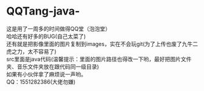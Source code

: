 # QQTang-java-
这是用了一周多的时间做得QQ堂（泡泡堂）   
哈哈还有好多的BUG(自己太菜了)  
还有就是把影像里面的图片复制到images，实在不会玩git(为了上传也废了九牛二虎之力，太不容易了)  
src里面是java代码(温馨提示：里面的图片路径也得改一下哟，最好把图片文件夹、音乐文件夹放在跟代码同一级目录)  
如果有小伙伴拿了麻烦说一声哟。  
QQ：1551282386(大佬勿嫌)  
